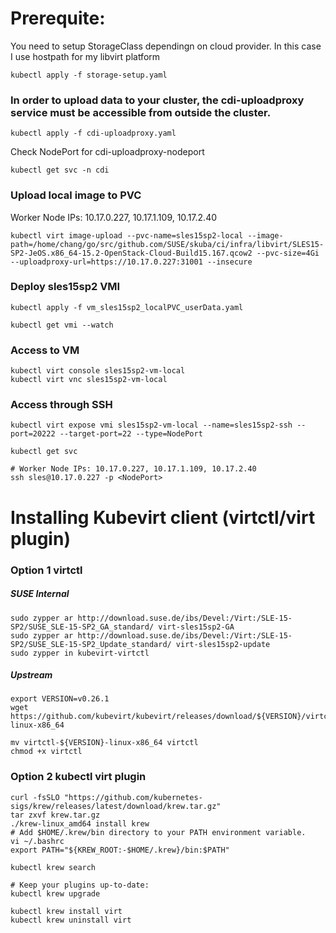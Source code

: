 # Prerequite:

You need to setup StorageClass dependingn on cloud provider.
In this case I use hostpath for my libvirt platform
```
kubectl apply -f storage-setup.yaml
```

### In order to upload data to your cluster, the cdi-uploadproxy service must be accessible from outside the cluster.
```
kubectl apply -f cdi-uploadproxy.yaml
```
Check NodePort for cdi-uploadproxy-nodeport 
```
kubectl get svc -n cdi
```
### Upload local image to PVC
Worker Node IPs: 10.17.0.227, 10.17.1.109, 10.17.2.40
```
kubectl virt image-upload --pvc-name=sles15sp2-local --image-path=/home/chang/go/src/github.com/SUSE/skuba/ci/infra/libvirt/SLES15-SP2-JeOS.x86_64-15.2-OpenStack-Cloud-Build15.167.qcow2 --pvc-size=4Gi --uploadproxy-url=https://10.17.0.227:31001 --insecure
```

### Deploy sles15sp2 VMI
```
kubectl apply -f vm_sles15sp2_localPVC_userData.yaml

kubectl get vmi --watch
```
### Access to VM
```
kubectl virt console sles15sp2-vm-local
kubectl virt vnc sles15sp2-vm-local
```
### Access through SSH
```
kubectl virt expose vmi sles15sp2-vm-local --name=sles15sp2-ssh --port=20222 --target-port=22 --type=NodePort

kubectl get svc

# Worker Node IPs: 10.17.0.227, 10.17.1.109, 10.17.2.40
ssh sles@10.17.0.227 -p <NodePort>
```

# Installing Kubevirt client (virtctl/virt plugin)
### Option 1 virtctl 
##### SUSE Internal
```
sudo zypper ar http://download.suse.de/ibs/Devel:/Virt:/SLE-15-SP2/SUSE_SLE-15-SP2_GA_standard/ virt-sles15sp2-GA
sudo zypper ar http://download.suse.de/ibs/Devel:/Virt:/SLE-15-SP2/SUSE_SLE-15-SP2_Update_standard/ virt-sles15sp2-update
sudo zypper in kubevirt-virtctl
```
##### Upstream
```
export VERSION=v0.26.1
wget https://github.com/kubevirt/kubevirt/releases/download/${VERSION}/virtctl-${VERSION}-linux-x86_64

mv virtctl-${VERSION}-linux-x86_64 virtctl
chmod +x virtctl 
```

### Option 2 kubectl virt plugin
```
curl -fsSLO "https://github.com/kubernetes-sigs/krew/releases/latest/download/krew.tar.gz"
tar zxvf krew.tar.gz
./krew-linux_amd64 install krew
# Add $HOME/.krew/bin directory to your PATH environment variable. 
vi ~/.bashrc
export PATH="${KREW_ROOT:-$HOME/.krew}/bin:$PATH"

kubectl krew search

# Keep your plugins up-to-date:
kubectl krew upgrade

kubectl krew install virt
kubectl krew uninstall virt
```

